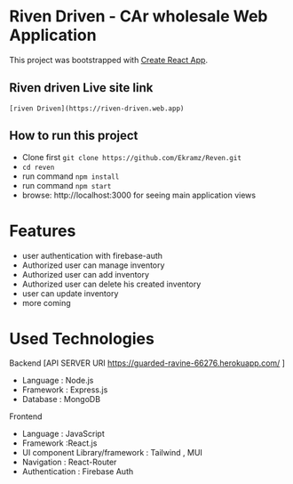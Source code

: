 # Riven Driven - CAr wholesale Web Application

This project was bootstrapped with [Create React App](https://github.com/facebook/create-react-app).
## Riven driven Live site link
    [riven Driven](https://riven-driven.web.app)

## How to run this project

- Clone first `git clone https://github.com/Ekramz/Reven.git `
- `cd reven`
- run command `npm install`
- run command `npm start`
- browse: http://localhost:3000 for seeing main application views

# Features

-  user authentication with firebase-auth
- Authorized user can manage  inventory 
- Authorized user can add  inventory 
- Authorized user can delete his created inventory 
- user can update inventory
- more coming

# Used Technologies

Backend [API SERVER URI https://guarded-ravine-66276.herokuapp.com/ ]

- Language : Node.js
- Framework : Express.js
- Database : MongoDB


Frontend

- Language : JavaScript
- Framework :React.js
- UI component Library/framework : Tailwind , MUI
- Navigation : React-Router
- Authentication : Firebase Auth